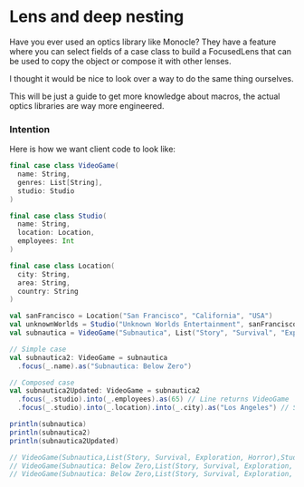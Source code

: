 # Lens and deep nesting

Have you ever used an optics library like Monocle? They have a feature where you can select fields of a case class to build a FocusedLens that can be used to copy the object or compose it with other lenses.

I thought it would be nice to look over a way to do the same thing ourselves.

This will be just a guide to get more knowledge about macros, the actual optics libraries are way more engineered.

### Intention
Here is how we want client code to look like:
```scala
final case class VideoGame(
  name: String,
  genres: List[String],
  studio: Studio
)

final case class Studio(
  name: String,
  location: Location,
  employees: Int
)

final case class Location(
  city: String,
  area: String,
  country: String
)

val sanFrancisco = Location("San Francisco", "California", "USA")
val unknownWorlds = Studio("Unknown Worlds Entertainment", sanFrancisco, 50)
val subnautica = VideoGame("Subnautica", List("Story", "Survival", "Exploration", "Horror"), unknownWorlds)

// Simple case
val subnautica2: VideoGame = subnautica
  .focus(_.name).as("Subnautica: Below Zero")

// Composed case
val subnautica2Updated: VideoGame = subnautica2
  .focus(_.studio).into(_.employees).as(65) // Line returns VideoGame
  .focus(_.studio).into(_.location).into(_.city).as("Los Angeles") // Same

println(subnautica)
println(subnautica2)
println(subnautica2Updated)

// VideoGame(Subnautica,List(Story, Survival, Exploration, Horror),Studio(Unknown Worlds Entertainment,Location(San Francisco,California,USA),50))
// VideoGame(Subnautica: Below Zero,List(Story, Survival, Exploration, Horror),Studio(Unknown Worlds Entertainment,Location(San Francisco,California,USA),50))
// VideoGame(Subnautica: Below Zero,List(Story, Survival, Exploration, Horror),Studio(Unknown Worlds Entertainment,Location(Los Angeles,California,USA),65))
```

